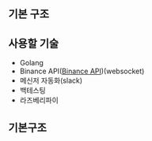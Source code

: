 ## 기본 구조

## 사용할 기술
- Golang
- Binance API([Binance API](https://www.binance.com/en/binance-api))(websocket)
- 메신저 자동화(slack)
- 백테스팅
- 라즈베리파이

## 기본구조

